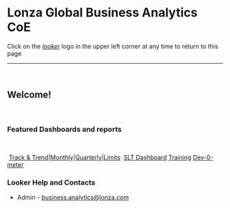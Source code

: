 # Lonza Global Business Analytics CoE


Click on the [_looker_](https://10.20.1.205/projects/dev_0meter/documents/landing_page.md) logo in the upper left corner at any time to return to this page
​

---
​

## Welcome!
​
​

### Featured Dashboards and reports
​


​
[Track & Trend](https://10.20.1.205/dashboards/32)|[Monthly](https://10.20.1.205/dashboards/13)|[Quarterly](https://10.20.1.205/dashboards/15)|[Limits](https://10.20.1.205/looks/107)
​
[SLT Dashboard](https://lookerdev.lonzagroup.net/dashboards/31)
​
[Training](https://lookerdev.lonzagroup.net/dashboards/19)
​
[Dev-0-meter](https://lookerdev.lonzagroup.net/dashboards/1)
​

### Looker Help and Contacts
- Admin - <business.analytics@lonza.com>
